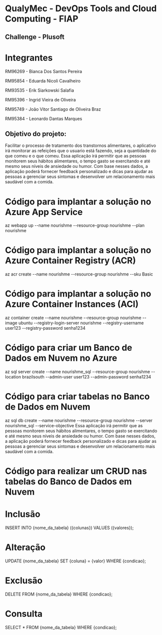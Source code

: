 # QualyMec - DevOps Tools and Cloud Computing - FIAP

## Challenge - Plusoft
# Integrantes
RM96269 - Bianca Dos Santos Pereira

RM95854 - Eduarda Nicoli Cavalheiro

RM93535 - Erik Siarkowski Salafia

RM95396 - Ingrid Vieira de Oliveira

RM95749 - João Vitor Santiago de Oliveira Braz

RM95384 - Leonardo Dantas Marques

## Objetivo do projeto:
Facilitar o processo de tratamento dos transtornos alimentares, o aplicativo irá monitorar as refeições que o usuario está fazendo, seja a quantidade do que comeu e o que comeu.
Essa aplicação irá permitir que as pessoas monitorem seus hábitos alimentares, o tempo gasto se exercitando e até mesmo seus níveis de ansiedade ou humor. Com base nesses dados, a aplicação poderá fornecer feedback personalizado e dicas para ajudar as pessoas a gerenciar seus sintomas e desenvolver um relacionamento mais saudável com a comida. 

# Código para implantar a solução no Azure App Service
az webapp up --name nourishme --resource-group nourishme --plan nourishme

# Código para implantar a solução no Azure Container Registry (ACR)
az acr create --name nourishme --resource-group nourishme --sku Basic

# Código para implantar a solução no Azure Container Instances (ACI)
az container create --name nourishme --resource-group nourishme --image ubuntu --registry-login-server nourishme --registry-username user123 --registry-password senha1234

# Código para criar um Banco de Dados em Nuvem no Azure
az sql server create --name nourishme_sql --resource-group nourishme --location brazilsouth --admin-user user123 --admin-password senha1234

# Código para criar tabelas no Banco de Dados em Nuvem
az sql db create --name nourishme --resource-group nourishme --server nourishme_sql --service-objective Essa aplicação irá permitir que as pessoas monitorem seus hábitos alimentares, o tempo gasto se exercitando e até mesmo seus níveis de ansiedade ou humor. Com base nesses dados, a aplicação poderá fornecer feedback personalizado e dicas para ajudar as pessoas a gerenciar seus sintomas e desenvolver um relacionamento mais saudável com a comida. 

# Código para realizar um CRUD nas tabelas do Banco de Dados em Nuvem
# Inclusão
INSERT INTO {nome_da_tabela} ({colunas}) VALUES ({valores});

# Alteração
UPDATE {nome_da_tabela} SET {coluna} = {valor} WHERE {condicao};

# Exclusão
DELETE FROM {nome_da_tabela} WHERE {condicao};

# Consulta
SELECT * FROM {nome_da_tabela} WHERE {condicao};

